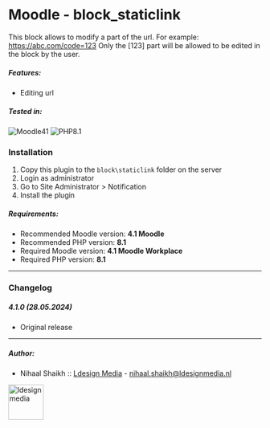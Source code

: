 # Moodle - block_staticlink

This block allows to modify a part of the url. For example:
https://abc.com/code=123
Only the [123] part will be allowed to be edited in the block by the user.

##### Features:

- Editing url

##### Tested in:

![Moodle41](https://img.shields.io/badge/moodle-4.1-green.svg)
![PHP8.1](https://img.shields.io/badge/PHP-8.1-brightgreen.svg?logo=php)

### Installation

1. Copy this plugin to the `block\staticlink` folder on the server
2. Login as administrator
3. Go to Site Administrator > Notification
4. Install the plugin

##### Requirements:

* Recommended Moodle version: **4.1 Moodle**
* Recommended PHP version: **8.1**
* Required Moodle version: **4.1 Moodle Workplace**
* Required PHP version: **8.1**

---
### Changelog

##### 4.1.0 (28.05.2024)
* Original release

---

##### Author:
* Nihaal Shaikh :: [Ldesign Media](https://ldesignmedia.nl/) - [nihaal.shaikh@ldesignmedia.nl](nihaal.shaikh@ldesignmedia.nl)

<img src="https://ldesignmedia.nl/themes/ldesignmedia/assets/images/logo/logo.svg" alt="ldesignmedia" height="70px">
